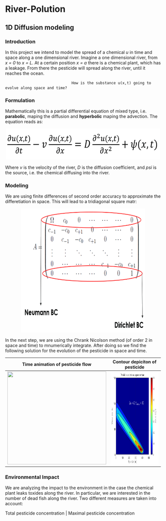 # River-Polution

## 1D Diffusion modeling

### Introduction
In this project we intend to model the spread of a chemical *u* in time and space along a one dimensional river. 
Imagine a one dimensional river, from *x = 0* to *x = L*. At a certain position *x = a* there is a chemical plant, which has a leakage. 
From there the pesticide will spread along the river, until it reaches the ocean.

                                  How is the substance u(x,t) going to evolve along space and time?

### Formulation
Mathematically this is a partial differential equation of mixed type, i.e. **parabolic**, maping the diffusion and **hyperbolic** maping the advection. 
The equation reads as: 
    <p align="center"> 
   <img src ="https://github.com/mathmodelclub/River-Polution/blob/Developer/Pics/Equation1.png" width="500" height="100" />    
   </p>


Where *v* is the velocity of the river, *D* is the diffusion coefficient, and *psi* is the source, i.e. the chemical diffusing into the river. 

### Modeling
We are using finite differences of second order accuracy to approximate the differetiation in space. This will lead to a tridiagonal square matr: 

   <p align="center"> 
   <img src ="https://github.com/mathmodelclub/River-Polution/blob/Developer/Pics/Matrix1.png" width="400" height="400" />    
   </p>

In the next step, we are using the Chrank Nicolson method (of order 2 in space and time) to mnumerically integrate. After doing so we find the following solution for the evolution of the pesticide in space and time.   



  Time animation of pesticide flow |  Contour depiciton of pesticide
  :-------------------------:|:-------------------------:
 <img src="https://im.ezgif.com/tmp/ezgif-1-5ad29534ab6f.gif" width="320" height="300" />  |  <img src="https://github.com/mathmodelclub/River-Polution/blob/Developer/Pics/Cont.PNG" width="320" height="300" />
 
 ### Environmental Impact
 We are analyzing the impact to the environment in the case the chemical plant leaks toxides along the river. In particular, we are interested in the number of dead fish along the river. Two different measures are taken into account:
 
 Total pesticide concentration | Maximal pesticide concentration
 
  
  
  
  
  
  
